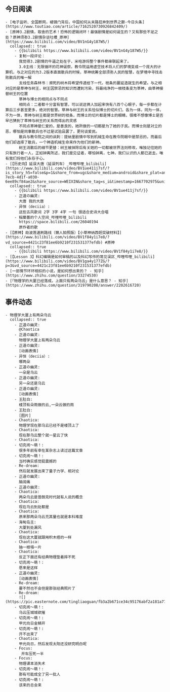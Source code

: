 ## 今日阅读
	- [电子监听、全国断网，棱镜门背后，中国如何从末路狂奔到世界之巅-今日头条](https://www.toutiao.com/article/7162520730926842409/)
	- [原神3.2剧情，取舍的艺术！恐怖的逻辑闭环！最强剧情是如何诞生的？又有那些不足之处？原神须弥3.2剧情杂谈吐槽_原神](https://www.bilibili.com/video/BV1nG4y187W5/)
	  collapsed:: true
		- {{bilibili https://www.bilibili.com/video/BV1nG4y187W5/}}
		- 复制一段评论：
		  我觉得3.2剧情的牛逼之处在于，米哈游将整个事件都串联起来了。
		  3.0主线：无限循环的花神诞祭，教令院运用虚空技术将人们的梦境变成一个庞大的计算机，与之对应的为3.2版本直面散兵的时候，草神统筹全部须弥人民的智慧，在梦境中寻找击败散兵的唯一解
		  支线任务森林书：濒死的树木将希望传递给下一代，枝条的蔓延造就生的希望。与之相对应的是草神与树王，树王因禁忌的知识而遭到污染，将最纯净的一根枝条变为草神，由草神接替树王的位置
		  草神与博士的相同点与不同点
		  相同点：二者都十分富有智慧，可以说这俩人加起来快有八百个心眼子，每一步都在计算后三步甚至更多，绝对的智慧。草神与树王的关系恰似博士的切片们，各为一体，同为一体，不为一体，草神与树王都是世界树的枝条，而博士的切片都是博士的眼睛，很难不想像博士是否早已猜到了草神与树王的关系而得出的灵感
		  不同点草神是仁爱的，是善良的，她所做的一切都是为了她的子民。而博士则是对立的恶，哪怕是同事散兵也不过是试验品罢了，更何谈爱民。
		  散兵与教令院之间的讽刺：提纳里剧情中写到机械生命在教令院眼中是禁忌的，而最后他们却选择了散兵，一个神造机械生命来作为他们的新神。
		  树王消散后的细节更替：树王被抹除后有关她的一切都被世界法则修改，唯独记住她的只有旅行者一人，正如钟离所述，我们是见证者，哪怕钟离，七神，我们认识的人都已逝去，唯有我们将他们永存于心。​
	- [【历史向】延误大唐（延误列车）_哔哩哔哩_bilibili](https://www.bilibili.com/video/BV1ue411j7sf/?is_story_h5=false&p=1&share_from=ugc&share_medium=android&share_plat=android&share_session_id=125e84c7-7ecb-4d1f-a030-6ee89cf84ae2&share_source=WEIXIN&share_tag=s_i&timestamp=1667702975&unique_k=0ts0Luk&vd_source=4421c23f81ee6b9210f231531377efdb)
	  collapsed:: true
		- {{bilibili https://www.bilibili.com/video/BV1ue411j7sf/}}
		- 正道の幽灵:
		  大唐 我的大唐
		- 异恒（deciia）:
		  这些古风歌词 2字 3字 4字 一句 很适合史诗大合唱
		- 稲葉曇的个人空间_哔哩哔哩_bilibili
		  https://space.bilibili.com/26040194
		  原作者的歌
	- [【原神】劫波莲速刷路线（懒人拍照版）【小草神纳西妲突破材料】](https://www.bilibili.com/video/BV1f84y1i7e8/?vd_source=4421c23f81ee6b9210f231531377efdb) #原神
	  collapsed:: true
		- {{bilibili https://www.bilibili.com/video/BV1f84y1i7e8/}}
	- [【Lesson 3】科幻编辑是如何审稿的以及科幻写作的常见误区_哔哩哔哩_bilibili](https://www.bilibili.com/video/BV1ga4y177ZG/?p=3&vd_source=4421c23f81ee6b9210f231531377efdb)
	- [一部情节环环相扣的小说，是如何想出来的？ - 知乎](https://www.zhihu.com/question/33274530)
	- [「物理学的大厦已经落成，上面只有两朵乌云」是什么意思？ - 知乎](https://www.zhihu.com/question/319790208/answer/2202616720)
## 事件动态
	- 物理学大厦上有两朵乌云
	  collapsed:: true
		- 正道の幽灵:
		  @Chaotica
		- 正道の幽灵:
		  物理学大厦上有两朵乌云
		- 正道の幽灵:
		  [动画表情]
		- 异恒（deciia）:
		  哪两朵
		- 正道の幽灵:
		  一朵是乌云
		- 正道の幽灵:
		  另一朵还是乌云
		- 正道の幽灵:
		  [动画表情]
		- 王肚白:
		  楼顶有朵雨做的云,一朵云做的雨
		- 王肚白:
		  [图片]
		- Chaotica:
		  物理学现在那乌云已经不是楼顶上了
		- Chaotica:
		  现在那乌云整个就一星云了快
		- Chaotica:
		- 切克闹～萌！:
		  很多年前有幸在某杂志上读过这篇文章
		- 切克闹～萌！:
		  当时确实感觉挺震撼的
		- Re-dream:
		  然后就发展出来了量子力学、相对论
		- 正道の幽灵:
		  脑阔痛
		- 正道の幽灵:
		- Chaotica:
		  两朵乌云是普朗克时代就有人说的概念
		- Chaotica:
		  现在乌云到处都是
		- Chaotica:
		  原来那两朵乌云充其量也就是本科难度
		- 海甸岛主:
		  大厦到处漏风
		- Chaotica:
		  现在这大厦就跟用积木搭的一样
		- Chaotica:
		  抽一根塌一片
		- Chaotica:
		  反正下面还有经典物理垫着摔不死
		- 切克闹～萌！:
		  愿来是这样
		- 正道の幽灵:
		  [动画表情]
		- Re-dream:
		  要不然也不会但是那张经典照片了
		- Re-dream:
		  ![](https://pic.easternote.com/tingliaoguan/fb3a2b671ce34c95176abf2a181a771.jpg)
		- 切克闹～萌！:
		  乌云压城城欲摧
		- 切克闹～萌！:
		  甲光向日金鳞开
		- 切克闹～萌！:
		  开不出来了
		- Chaotica:
		  甲光向日，然后发现太阳还没研究明白呢
		- Focus:
		   开车压死一半
		- Focus:
		  物理课本消失术
		- 切克闹～萌！:
		  那有可能成全了另一批人
		- 切克闹～萌！:
		  该来的总会来